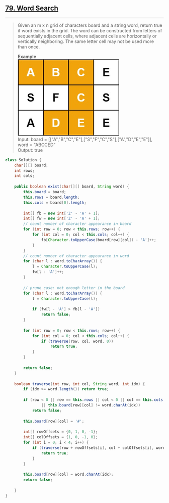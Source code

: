 ## [79. Word Search](https://leetcode.com/problems/word-search/)

---

> Given an m x n grid of characters board and a string word, return true if word exists in the grid. 
> The word can be constructed from letters of sequentially adjacent cells, 
> where adjacent cells are horizontally or vertically neighboring. The same letter cell may not be used more than once.
> 
> <b>Example</b> <br>
> ![word-search.png](res/word-search.png) <br>
> Input: board = [["A","B","C","E"],["S","F","C","S"],["A","D","E","E"]], word = "ABCCED" <br>
> Output: true

```java
class Solution {
    char[][] board;
    int rows;
    int cols;

    public boolean exist(char[][] board, String word) {
        this.board = board;
        this.rows = board.length;
        this.cols = board[0].length;

        int[] fb = new int['Z' - 'A' + 1];
        int[] fw = new int['Z' - 'A' + 1];
        // count number of character appearance in board
        for (int row = 0; row < this.rows; row++) {
            for (int col = 0; col < this.cols; col++) {
                fb[Character.toUpperCase(board[row][col]) - 'A']++;
            }
        }
        // count number of character appearance in word
        for (char l : word.toCharArray()) {
            l = Character.toUpperCase(l);
            fw[l - 'A']++;
        }

        // prune case: not enough letter in the board
        for (char l : word.toCharArray()) {
            l = Character.toUpperCase(l);

            if (fw[l - 'A'] > fb[l - 'A'])
                return false;
        }

        for (int row = 0; row < this.rows; row++) {
            for (int col = 0; col < this.cols; col++) {
                if (traverse(row, col, word, 0))
                    return true;
            }
        }

        return false;
    }

    boolean traverse(int row, int col, String word, int idx) {
        if (idx >= word.length()) return true;

        if (row < 0 || row == this.rows || col < 0 || col == this.cols
                || this.board[row][col] != word.charAt(idx))
            return false;

        this.board[row][col] = '#';

        int[] rowOffsets = {0, 1, 0, -1};
        int[] colOffsets = {1, 0, -1, 0};
        for (int i = 0; i < 4; i++) {
            if (traverse(row + rowOffsets[i], col + colOffsets[i], word, idx + 1)) {
                return true;
            }
        }

        this.board[row][col] = word.charAt(idx);
        return false;

    }
}
```